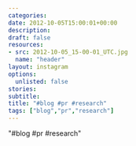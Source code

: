 ```yaml
---
categories:
date: 2012-10-05T15:00:01+00:00
description:
draft: false
resources:
- src: 2012-10-05_15-00-01_UTC.jpg
  name: "header"
layout: instagram
options:
  unlisted: false
stories:
subtitle:
title: "#blog #pr #research"
tags: ["blog","pr","research"]
---
```


"#blog #pr #research"
